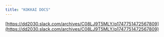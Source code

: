 ```yaml
---
title: "KOKKAI DOCS"
---
```


[https://dd2030.slack.com/archives/C08LJ9T5MLY/p1747751472567809](https://dd2030.slack.com/archives/C08LJ9T5MLY/p1747751472567809)
